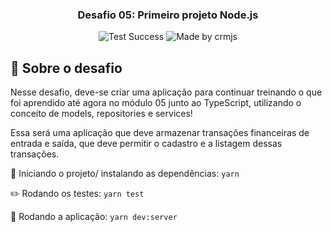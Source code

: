 <h3 align="center">
  Desafio 05: Primeiro projeto Node.js
</h3>
<p align="center">
  <img alt="Test Success" src="https://img.shields.io/badge/jest-PASS-%230fd38a">
  <img alt="Made by crmjs" src="https://img.shields.io/badge/made%20by-crmjs-%230fd38a">
</p>

## :rocket: Sobre o desafio
Nesse desafio, deve-se criar uma aplicação para continuar treinando o que foi aprendido até agora no módulo 05 junto ao TypeScript, utilizando o conceito de models, repositories e services!

Essa será uma aplicação que deve armazenar transações financeiras de entrada e saída, que deve permitir o cadastro e a listagem dessas transações.

:open_file_folder: Iniciando o projeto/ instalando as dependências: `yarn`

:pencil2: Rodando os testes: `yarn test`

:metal: Rodando a aplicação: `yarn dev:server`
